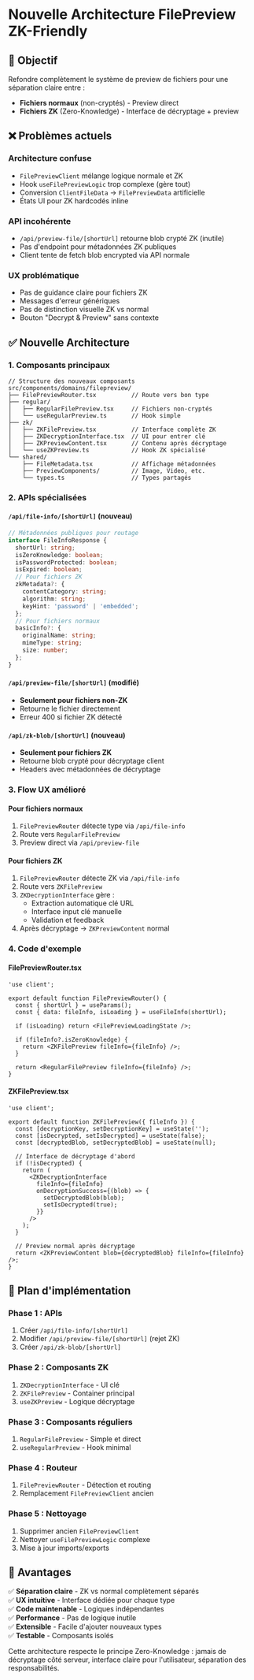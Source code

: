 # Nouvelle Architecture FilePreview ZK-Friendly

## 🎯 Objectif

Refondre complètement le système de preview de fichiers pour une séparation claire entre :
- **Fichiers normaux** (non-cryptés) - Preview direct
- **Fichiers ZK** (Zero-Knowledge) - Interface de décryptage + preview

## ❌ Problèmes actuels

### Architecture confuse
- `FilePreviewClient` mélange logique normale et ZK
- Hook `useFilePreviewLogic` trop complexe (gère tout)
- Conversion `ClientFileData` → `FilePreviewData` artificielle
- États UI pour ZK hardcodés inline

### API incohérente  
- `/api/preview-file/[shortUrl]` retourne blob crypté ZK (inutile)
- Pas d'endpoint pour métadonnées ZK publiques
- Client tente de fetch blob encrypted via API normale

### UX problématique
- Pas de guidance claire pour fichiers ZK
- Messages d'erreur génériques
- Pas de distinction visuelle ZK vs normal
- Bouton "Decrypt & Preview" sans contexte

## ✅ Nouvelle Architecture

### 1. Composants principaux

```tsx
// Structure des nouveaux composants
src/components/domains/filepreview/
├── FilePreviewRouter.tsx          // Route vers bon type
├── regular/
│   ├── RegularFilePreview.tsx     // Fichiers non-cryptés
│   └── useRegularPreview.ts       // Hook simple
├── zk/
│   ├── ZKFilePreview.tsx          // Interface complète ZK
│   ├── ZKDecryptionInterface.tsx  // UI pour entrer clé
│   ├── ZKPreviewContent.tsx       // Contenu après décryptage
│   └── useZKPreview.ts            // Hook ZK spécialisé
└── shared/
    ├── FileMetadata.tsx           // Affichage métadonnées
    ├── PreviewComponents/         // Image, Video, etc.
    └── types.ts                   // Types partagés
```

### 2. APIs spécialisées

#### `/api/file-info/[shortUrl]` (nouveau)
```typescript
// Métadonnées publiques pour routage
interface FileInfoResponse {
  shortUrl: string;
  isZeroKnowledge: boolean;
  isPasswordProtected: boolean;
  isExpired: boolean;
  // Pour fichiers ZK
  zkMetadata?: {
    contentCategory: string;
    algorithm: string;
    keyHint: 'password' | 'embedded';
  };
  // Pour fichiers normaux
  basicInfo?: {
    originalName: string;
    mimeType: string;
    size: number;
  };
}
```

#### `/api/preview-file/[shortUrl]` (modifié)
- **Seulement pour fichiers non-ZK**
- Retourne le fichier directement
- Erreur 400 si fichier ZK détecté

#### `/api/zk-blob/[shortUrl]` (nouveau)  
- **Seulement pour fichiers ZK**
- Retourne blob crypté pour décryptage client
- Headers avec métadonnées de décryptage

### 3. Flow UX amélioré

#### Pour fichiers normaux
1. `FilePreviewRouter` détecte type via `/api/file-info`
2. Route vers `RegularFilePreview` 
3. Preview direct via `/api/preview-file`

#### Pour fichiers ZK
1. `FilePreviewRouter` détecte ZK via `/api/file-info`
2. Route vers `ZKFilePreview`
3. `ZKDecryptionInterface` gère :
   - Extraction automatique clé URL
   - Interface input clé manuelle
   - Validation et feedback
4. Après décryptage → `ZKPreviewContent` normal

### 4. Code d'exemple

#### FilePreviewRouter.tsx
```tsx
'use client';

export default function FilePreviewRouter() {
  const { shortUrl } = useParams();
  const { data: fileInfo, isLoading } = useFileInfo(shortUrl);
  
  if (isLoading) return <FilePreviewLoadingState />;
  
  if (fileInfo?.isZeroKnowledge) {
    return <ZKFilePreview fileInfo={fileInfo} />;
  }
  
  return <RegularFilePreview fileInfo={fileInfo} />;
}
```

#### ZKFilePreview.tsx
```tsx
'use client';

export default function ZKFilePreview({ fileInfo }) {
  const [decryptionKey, setDecryptionKey] = useState('');
  const [isDecrypted, setIsDecrypted] = useState(false);
  const [decryptedBlob, setDecryptedBlob] = useState(null);
  
  // Interface de décryptage d'abord
  if (!isDecrypted) {
    return (
      <ZKDecryptionInterface 
        fileInfo={fileInfo}
        onDecryptionSuccess={(blob) => {
          setDecryptedBlob(blob);
          setIsDecrypted(true);
        }}
      />
    );
  }
  
  // Preview normal après décryptage
  return <ZKPreviewContent blob={decryptedBlob} fileInfo={fileInfo} />;
}
```

## 🚀 Plan d'implémentation

### Phase 1 : APIs
1. Créer `/api/file-info/[shortUrl]` 
2. Modifier `/api/preview-file/[shortUrl]` (rejet ZK)
3. Créer `/api/zk-blob/[shortUrl]`

### Phase 2 : Composants ZK
1. `ZKDecryptionInterface` - UI clé
2. `ZKFilePreview` - Container principal  
3. `useZKPreview` - Logique décryptage

### Phase 3 : Composants réguliers
1. `RegularFilePreview` - Simple et direct
2. `useRegularPreview` - Hook minimal

### Phase 4 : Routeur
1. `FilePreviewRouter` - Détection et routing
2. Remplacement `FilePreviewClient` ancien

### Phase 5 : Nettoyage
1. Supprimer ancien `FilePreviewClient`
2. Nettoyer `useFilePreviewLogic` complexe
3. Mise à jour imports/exports

## 🎨 Avantages

✅ **Séparation claire** - ZK vs normal complètement séparés  
✅ **UX intuitive** - Interface dédiée pour chaque type  
✅ **Code maintenable** - Logiques indépendantes  
✅ **Performance** - Pas de logique inutile  
✅ **Extensible** - Facile d'ajouter nouveaux types  
✅ **Testable** - Composants isolés  

Cette architecture respecte le principe Zero-Knowledge : jamais de décryptage côté serveur, interface claire pour l'utilisateur, séparation des responsabilités.
